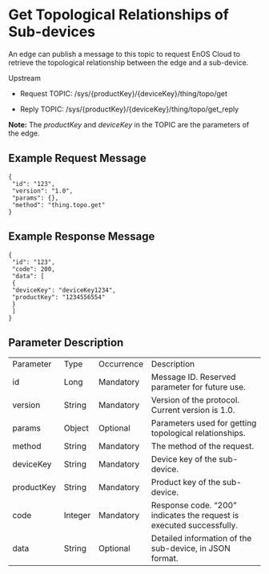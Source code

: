 # Get Topological Relationships of Sub-devices

An edge can publish a message to this topic to request EnOS Cloud to retrieve the topological relationship between the edge and a sub-device.

Upstream
- Request TOPIC: /sys/{productKey}/{deviceKey}/thing/topo/get

- Reply TOPIC: /sys/{productKey}/{deviceKey}/thing/topo/get_reply

**Note:** The *productKey* and *deviceKey* in the TOPIC are the parameters of the edge.

## Example Request Message

```
{
 "id": "123",
 "version": "1.0",
 "params": {},
 "method": "thing.topo.get"
}

```

## Example Response Message

```
{
 "id": "123",
 "code": 200,
 "data": [
 {
 "deviceKey": "deviceKey1234",
 "productKey": "1234556554"
 }
 ]
}

```

## Parameter Description

<table>
  <tr>
    <td>Parameter</td>
    <td>Type</td>
    <td>Occurrence</td>
    <td>Description</td>
  </tr>
  <tr>
    <td>id</td>
    <td>Long</td>
    <td>Mandatory</td>
    <td>Message ID. Reserved parameter for future use.</td>
  </tr>
  <tr>
    <td>version</td>
    <td>String</td>
    <td>Mandatory</td>
    <td>Version of the protocol. Current version is 1.0.</td>
  </tr>
  <tr>
    <td>params</td>
    <td>Object</td>
    <td>Optional</td>
    <td>Parameters used for getting topological relationships.</td>
  </tr>
  <tr>
    <td>method</td>
    <td>String</td>
    <td>Mandatory</td>
    <td>The method of the request.</td>
  </tr>
  <tr>
    <td>deviceKey</td>
    <td>String</td>
    <td>Mandatory</td>
    <td>Device key of the sub-device.</td>
  </tr>
  <tr>
    <td>productKey</td>
    <td>String</td>
    <td>Mandatory</td>
    <td>Product key of the sub-device.</td>
  </tr>
  <tr>
    <td>code</td>
    <td>Integer</td>
    <td>Mandatory</td>
    <td>Response code. &ldquo;200&rdquo; indicates the request is   executed successfully.</td>
  </tr>
  <tr>
    <td>data </td>
    <td>String </td>
    <td>Optional</td>
    <td>Detailed information of the sub-device, in JSON format. </td>
  </tr>
</table>
